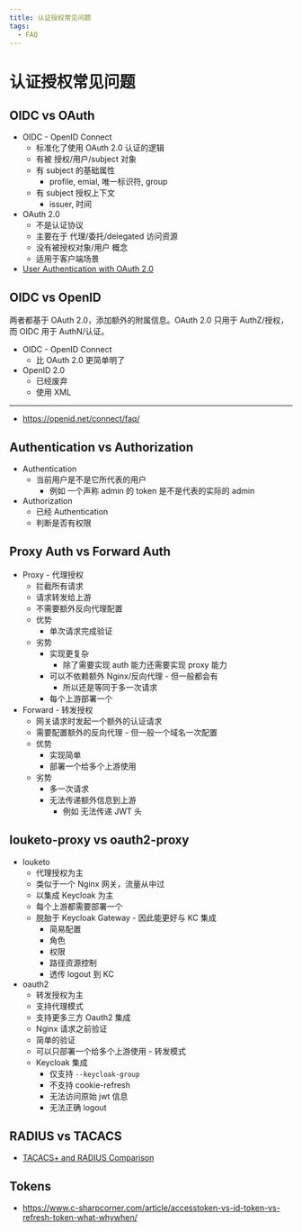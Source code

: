 ```yaml
---
title: 认证授权常见问题
tags:
  - FAQ
---
```


# 认证授权常见问题

## OIDC vs OAuth

- OIDC - OpenID Connect
  - 标准化了使用 OAuth 2.0 认证的逻辑
  - 有被 授权/用户/subject 对象
  - 有 subject 的基础属性
    - profile, emial, 唯一标识符, group
  - 有 subject 授权上下文
    - issuer, 时间
- OAuth 2.0
  - 不是认证协议
  - 主要在于 代理/委托/delegated 访问资源
  - 没有被授权对象/用户 概念
  - 适用于客户端场景
- [User Authentication with OAuth 2.0](https://oauth.net/articles/authentication/)

## OIDC vs OpenID

两者都基于 OAuth 2.0，添加额外的附属信息。OAuth 2.0 只用于 AuthZ/授权，而 OIDC 用于 AuthN/认证。

- OIDC - OpenID Connect
  - 比 OAuth 2.0 更简单明了
- OpenID 2.0
  - 已经废弃
  - 使用 XML

---

- https://openid.net/connect/faq/

## Authentication vs Authorization

- Authentication
  - 当前用户是不是它所代表的用户
    - 例如 一个声称 admin 的 token 是不是代表的实际的 admin
- Authorization
  - 已经 Authentication
  - 判断是否有权限

## Proxy Auth vs Forward Auth

- Proxy - 代理授权
  - 拦截所有请求
  - 请求转发给上游
  - 不需要额外反向代理配置
  - 优势
    - 单次请求完成验证
  - 劣势
    - 实现更复杂
      - 除了需要实现 auth 能力还需要实现 proxy 能力
    - 可以不依赖额外 Nginx/反向代理 - 但一般都会有
      - 所以还是等同于多一次请求
    - 每个上游部署一个
- Forward - 转发授权
  - 网关请求时发起一个额外的认证请求
  - 需要配置额外的反向代理 - 但一般一个域名一次配置
  - 优势
    - 实现简单
    - 部署一个给多个上游使用
  - 劣势
    - 多一次请求
    - 无法传递额外信息到上游
      - 例如 无法传递 JWT 头

## louketo-proxy vs oauth2-proxy

- louketo
  - 代理授权为主
  - 类似于一个 Nginx 网关，流量从中过
  - 以集成 Keycloak 为主
  - 每个上游都需要部署一个
  - 脱胎于 Keycloak Gateway - 因此能更好与 KC 集成
    - 简易配置
    - 角色
    - 权限
    - 路径资源控制
    - 透传 logout 到 KC
- oauth2
  - 转发授权为主
  - 支持代理模式
  - 支持更多三方 Oauth2 集成
  - Nginx 请求之前验证
  - 简单的验证
  - 可以只部署一个给多个上游使用 - 转发模式
  - Keycloak 集成
    - 仅支持 `--keycloak-group`
    - 不支持 cookie-refresh
    - 无法访问原始 jwt 信息
    - 无法正确 logout

## RADIUS vs TACACS

- [TACACS+ and RADIUS Comparison](https://www.cisco.com/c/en/us/support/docs/security-vpn/remote-authentication-dial-user-service-radius/13838-10.html)

## Tokens

- https://www.c-sharpcorner.com/article/accesstoken-vs-id-token-vs-refresh-token-what-whywhen/
